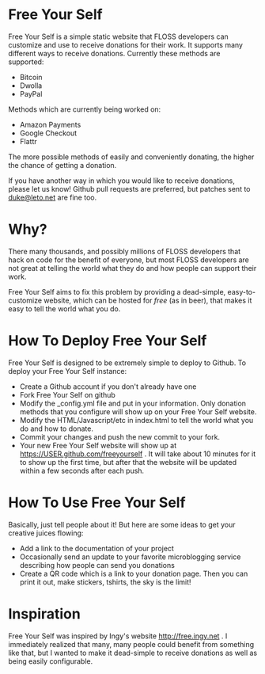 # Free Your Self

Free Your Self is a simple static website that FLOSS developers can customize
and use to receive donations for their work. It supports many different
ways to receive donations. Currently these methods are supported:

* Bitcoin
* Dwolla
* PayPal

Methods which are currently being worked on:

* Amazon Payments
* Google Checkout
* Flattr

The more possible methods of easily and conveniently donating, the higher the
chance of getting a donation.

If you have another way in which you would like to receive donations, please
let us know! Github pull requests are preferred, but patches sent to
duke@leto.net are fine too.

# Why?

There many thousands, and possibly millions of FLOSS developers that hack on
code for the benefit of everyone, but most FLOSS developers are not great at
telling the world what they do and how people can support their work.

Free Your Self aims to fix this problem by providing a dead-simple, easy-to-customize
website, which can be hosted for *free* (as in beer), that makes it easy to tell
the world what you do.


# How To Deploy Free Your Self

Free Your Self is designed to be extremely simple to deploy to Github. To deploy
your Free Your Self instance:

* Create a Github account if you don't already have one
* Fork Free Your Self on github
* Modify the _config.yml file and put in your information. Only donation methods
that you configure will show up on your Free Your Self website.
* Modify the HTML/Javascript/etc in index.html to tell the world what you do and how to donate.
* Commit your changes and push the new commit to your fork.
* Your new Free Your Self website will show up at https://USER.github.com/freeyourself .
It will take about 10 minutes for it to show up the first time, but after that the website
will be updated within a few seconds after each push.

# How To Use Free Your Self

Basically, just tell people about it! But here are some ideas to get your creative juices
flowing:

* Add a link to the documentation of your project
* Occasionally send an update to your favorite microblogging service describing how people
can send you donations
* Create a QR code which is a link to your donation page. Then you can print it out, make
stickers, tshirts, the sky is the limit!

# Inspiration

Free Your Self was inspired by Ingy's website http://free.ingy.net . I
immediately realized that many, many people could benefit from something like
that, but I wanted to make it dead-simple to receive donations as well as
being easily configurable.
